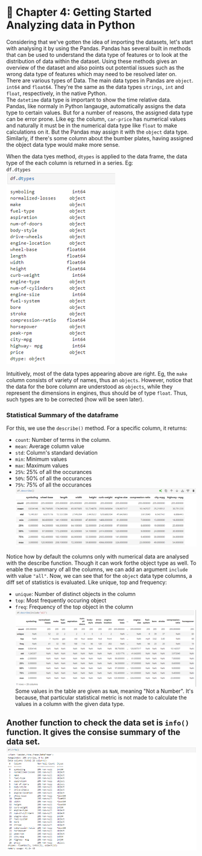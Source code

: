 # 🌟 Chapter 4: Getting Started Analyzing data in Python

Considering that we've gotten the idea of importing the datasets, let's start with analysing it by using the Pandas.
Pandas has several built in methods that can be used to understand the data type of features or to look at the distribution of data within the dataset. Using these methods gives an overview of the dataset and also points out potential issues such as the wrong data type of features which may need to be resolved later on.  
There are various types of Data. The main data types in Pandas are `object`. `int64` and `float64`. They're the same as the data types `strings`, `int` and `float`, respectively, in the native Python.  
The `datetime` data type is important to show the time relative data.  
Pandas, like normaly in Python langauge, automatically assigns the data type to certain values. But for a number of reasons, the assigned data type can be error prone. Like eg: the column, `car-price` has numerical values and naturally it must be in the numerical data type like `float` to make calculations on it. But the Pandas may assign it with the `object` data type. Similarly, if there's some column about the bumber plates, having assigned the object data type would make more sense.  

When the data tyes method, `dtypes` is applied to the data frame, the data type of the each column is returned in a series. Eg:  
`df.dtypes`  
![column data types](image-7.png)  

Intuitively, most of the data types appearing above are right. Eg, the `make` column consists of variety of names, thus an  `objects`. However, notice that the data for the bore column are understood as `objects`, while they represent the dimensions in engines, thus should be of type `float`. Thus, such types are to be corrected (how will be seen later).  

### Statistical Summary of the dataframe
For this, we use the `describe()` method. For a specific column, it returns:  
- `count`: Number of terms in the column.  
- `mean`: Average column value  
- `std`: Column's standard deviation  
- `min`: Minimum values  
- `max`: Maximum values  
- `25%`: 25% of all the occurances  
- `50%`: 50% of all the occurances  
- `75%`: 75% of all the occurances  
![describe](image-8.png)  

Notice how by default the columns only with numerical data are analysed with the describe function. Though it can work forthe object type as well. To enable the summary of all the columns, we can add an argument `include` with value `"all"`. Now, we can see that for the `object` data type columns, a diff set of statistics is evaluated. Like unique, top and frequency:  
- `unique`: Number of distinct objects in the column   
- `top`: Most frequently occuring object  
- `freq`: Frequency of the top object in the column  
![include all](image-9.png) 
Some values in the table are given as `NaN`, meaning "Not a Number". It's because, that particular statistical metric is not made to calculate the values in a column with the given data type.  
<p> </p>

Another function to check the data set is `info()` function. It gives the consise summary of the data set.  
![info](image-10.png)
---